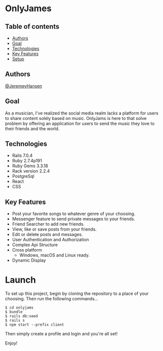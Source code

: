 # OnlyJames

## Table of contents
* [Authors](#authors)
* [Goal](#goal)
* [Technologies](#technologies)
* [Key Features](#key-features)
* [Setup](#launch)

## Authors

[@JeremeyHansen](https://github.com/JeremeyHansen)

## Goal

As a musician, I've realized the social media realm lacks a platform for users to share content solely based on music. OnlyJams is here to that solve problem by offering an application for users to send the music they love to their friends and the world.

## Technologies

- Rails 7.0.4
- Ruby 2.7.4p191
- Ruby Gems 3.3.18
- Rack version 2.2.4
- PostgreSql
- React
- CSS

## Key Features
* Post your favorite songs to whatever genre of your choosing.
* Messenger feature to send private messages to your friends.
* Friend Searcher to add new friends.
* View, like or save posts from your friends.
* Edit or delete posts and messages.
* User Authentication and Authorization
* Complex Api Structure 
* Cross platform
  - Windows, macOS and Linux ready.
* Dynamic Display


# Launch

To set up this project, begin by cloning the repository to a place of your choosing. Then run the following commands...

```
$ cd onlyjams
$ bundle
$ rails db:seed
$ rails s
$ npm start --prefix client
```

Then simply create a profile and login and you're all set!

Enjoy!

